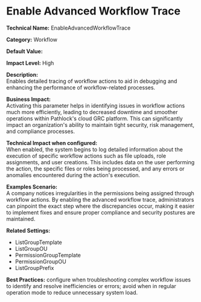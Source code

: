 # Enable Advanced Workflow Trace

**Technical Name:** EnableAdvancedWorkflowTrace

**Category:** Workflow

**Default Value:**

**Impact Level:** High

**Description:**  
Enables detailed tracing of workflow actions to aid in debugging and enhancing the performance of workflow-related processes.

**Business Impact:**  
Activating this parameter helps in identifying issues in workflow actions much more efficiently, leading to decreased downtime and smoother operations within Pathlock's cloud GRC platform. This can significantly impact an organization's ability to maintain tight security, risk management, and compliance processes.

**Technical Impact when configured:**  
When enabled, the system begins to log detailed information about the execution of specific workflow actions such as file uploads, role assignments, and user creations. This includes data on the user performing the action, the specific files or roles being processed, and any errors or anomalies encountered during the action's execution.

**Examples Scenario:**  
A company notices irregularities in the permissions being assigned through workflow actions. By enabling the advanced workflow trace, administrators can pinpoint the exact step where the discrepancies occur, making it easier to implement fixes and ensure proper compliance and security postures are maintained.

**Related Settings:**  

- ListGroupTemplate
- ListGroupOU
- PermissionGroupTemplate
- PermissionGroupOU
- ListGroupPrefix

**Best Practices:** configure when troubleshooting complex workflow issues to identify and resolve inefficiencies or errors; avoid when in regular operation mode to reduce unnecessary system load.